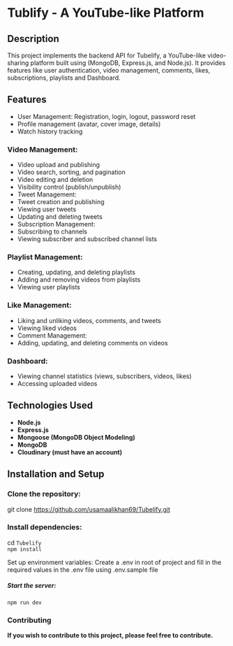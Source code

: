 # Tublify - A YouTube-like Platform

## Description

This project implements the backend API for Tubelify, a YouTube-like video-sharing platform built using  (MongoDB, Express.js, and Node.js). It provides features like user authentication, video management, comments, likes, subscriptions, playlists and Dashboard.


## Features
- User Management: Registration, login, logout, password reset
- Profile management (avatar, cover image, details)
- Watch history tracking  
### Video Management:
- Video upload and publishing
- Video search, sorting, and pagination
- Video editing and deletion
- Visibility control (publish/unpublish)
- Tweet Management:
- Tweet creation and publishing
- Viewing user tweets
- Updating and deleting tweets
- Subscription Management:
- Subscribing to channels
- Viewing subscriber and subscribed channel lists  
### Playlist Management:
- Creating, updating, and deleting playlists
- Adding and removing videos from playlists
- Viewing user playlists  
### Like Management:
- Liking and unliking videos, comments, and tweets
- Viewing liked videos
- Comment Management:
- Adding, updating, and deleting comments on videos  
### Dashboard:
- Viewing channel statistics (views, subscribers, videos, likes)
- Accessing uploaded videos

## Technologies Used
- **Node.js**
- **Express.js**
- **Mongoose (MongoDB Object Modeling)**  
- **MongoDB**
- **Cloudinary (must have an account)**

## Installation and Setup
### Clone the repository:

git clone https://github.com/usamaalikhan69/Tubelify.git  



### Install dependencies:

cd ```Tubelify```  
```npm install```  

Set up environment variables: Create a .env in root of project and fill in the required values in the .env file using .env.sample file  

##### Start the server:

```npm run dev```  


### Contributing
**If you wish to contribute to this project, please feel free to contribute.**